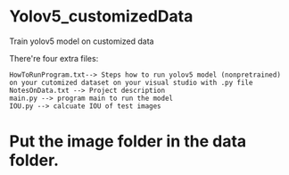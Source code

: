 # Yolov5_customizedData
Train yolov5 model on customized data 

There're four extra files: 
    
    HowToRunProgram.txt--> Steps how to run yolov5 model (nonpretrained) on your cutomized dataset on your visual studio with .py file
    NotesOnData.txt --> Project description 
    main.py --> program main to run the model 
    IOU.py --> calcuate IOU of test images 

# Put the image folder in the data folder.